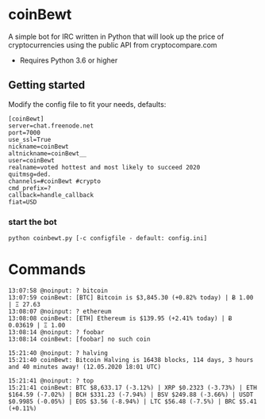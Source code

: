 # coinBewt
A simple bot for IRC written in Python that will look up the price of cryptocurrencies
using the public API from cryptocompare.com

* Requires Python 3.6 or higher

## Getting started
Modify the config file to fit your needs, defaults:
```
[coinBewt]
server=chat.freenode.net
port=7000
use_ssl=True
nickname=coinBewt
altnickname=coinBewt__
user=coinBewt
realname=voted hottest and most likely to succeed 2020
quitmsg=ded.
channels=#coinBewt #crypto
cmd_prefix=?
callback=handle_callback
fiat=USD
```

### start the bot
```
python coinbewt.py [-c configfile - default: config.ini]
```

# Commands
```
13:07:58 @noinput: ? bitcoin
13:07:59 coinBewt: [BTC] Bitcoin is $3,845.30 (+0.82% today) | Ƀ 1.00 | Ξ 27.63
13:08:07 @noinput: ? ethereum
13:08:08 coinBewt: [ETH] Ethereum is $139.95 (+2.41% today) | Ƀ 0.03619 | Ξ 1.00
13:08:14 @noinput: ? foobar
13:08:14 coinBewt: [foobar] no such coin
```
```
15:21:40 @noinput: ? halving
15:21:40 coinBewt: Bitcoin Halving is 16438 blocks, 114 days, 3 hours and 40 minutes away! (12.05.2020 18:01 UTC)
```
```
15:21:41 @noinput: ? top
15:21:41 coinBewt: BTC $8,633.17 (-3.12%) | XRP $0.2323 (-3.73%) | ETH $164.59 (-7.02%) | BCH $331.23 (-7.94%) | BSV $249.88 (-3.66%) | USDT $0.9985 (-0.05%) | EOS $3.56 (-8.94%) | LTC $56.48 (-7.5%) | BRC $5.41 (+0.11%)
```
